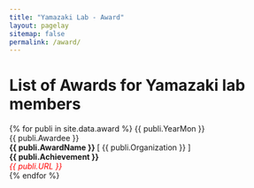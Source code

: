 ```yaml
---
title: "Yamazaki Lab - Award"
layout: pagelay
sitemap: false
permalink: /award/
---
```


# List of Awards for Yamazaki lab members


{% for publi in site.data.award %}
{{ publi.YearMon }} <br>
{{ publi.Awardee }} <br>
<b> {{ publi.AwardName }} </b> [ {{ publi.Organization }} ] <br>
<b> {{ publi.Achievement }}</b><br>
<em><font color="red">{{ publi.URL }}</font></em> <br>
{% endfor %}

